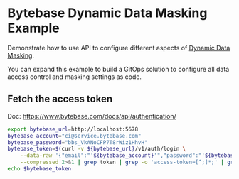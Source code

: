 # Bytebase Dynamic Data Masking Example

Demonstrate how to use API to configure different aspects of [Dynamic Data Masking](https://www.bytebase.com/docs/security/data-masking/overview/).

You can expand this example to build a GitOps solution to configure all data access control and masking settings as code.

## Fetch the access token

Doc: https://www.bytebase.com/docs/api/authentication/

```bash
export bytebase_url=http://localhost:5678
bytebase_account="ci@service.bytebase.com"
bytebase_password="bbs_VkANoCFP7T8rWiz1HhvH"
bytebase_token=$(curl -v ${bytebase_url}/v1/auth/login \
    --data-raw '{"email":"'${bytebase_account}'","password":"'${bytebase_password}'","web":true}' \
    --compressed 2>&1 | grep token | grep -o 'access-token=[^;]*;' | grep -o '[^;]*' | sed 's/access-token=//g; s/;//g')
echo $bytebase_token
```
